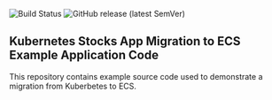 ![Build Status](https://github.com/cloudacademy/stocks-app-k8s/actions/workflows/main.yml/badge.svg) 
![GitHub release (latest SemVer)](https://img.shields.io/github/v/release/cloudacademy/stocks-app-k8s)

## Kubernetes Stocks App Migration to ECS Example Application Code
This repository contains example source code used to demonstrate a migration from Kuberbetes to ECS.
